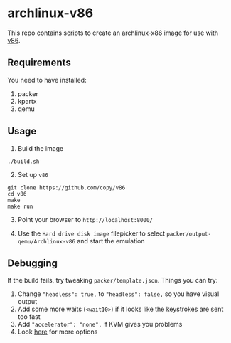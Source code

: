 archlinux-v86
=============

This repo contains scripts to create an archlinux-x86 image for use with [v86](https://github.com/copy/v86/).


## Requirements

You need to have installed:

1. packer
2. kpartx
3. qemu

## Usage

1. Build the image
```
./build.sh
```

2. Set up `v86`
```
git clone https://github.com/copy/v86
cd v86
make
make run
```

3. Point your browser to `http://localhost:8000/`

4. Use the `Hard drive disk image` filepicker to select `packer/output-qemu/Archlinux-v86` and start the emulation


## Debugging

If the build fails, try tweaking `packer/template.json`. Things you can try:

1. Change `"headless": true,` to `"headless": false,` so you have visual output
2. Add some more waits (`<wait10>`) if it looks like the keystrokes are sent too fast
3. Add `"accelerator": "none",` if KVM gives you problems
4. Look [here](https://www.packer.io/docs/builders/qemu.html) for more options
